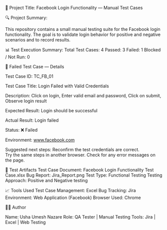 
📘 Project Title: Facebook Login Functionality — Manual Test Cases

🔍 Project Summary:

This repository contains a small manual testing suite for the Facebook login functionality. The goal is to validate login behavior for positive and negative scenarios and to record results.

📊 Test Execution Summary:
                          Total Test Cases: 4
                          Passed: 3
                          Failed: 1
                          Blocked / Not Run: 0

📄 Failed Test Case — Details


Test Case ID: TC_FB_01

Test Case Title: Login Failed with Valid Credentials

Description:
           Click on login,
           Enter valid email and password,
           Click on submit,
           Observe login result
           
Expected Result: Login should be successful

Actual Result: Login failed

Status: ❌ Failed

Environment: www.facebook.com


Suggested next steps: Reconfirm the test credentials are correct.  
                      Try the same steps in another browser.
                      Check for any error messages on the page.

🧰 Test Artifacts
                 Test Case Document: Facebook Login Functionality Test Case.xlsx
                 Bug Report: Jira_Report.png
                 Test Type: Functional Testing
                 Testing Approach: Positive and Negative testing

📈 Tools Used
             Test Case Management: Excel
             Bug Tracking: Jira
             Environment: Web Application (Facebook)
             Browser Used: Chrome

👩‍💻 Author

Name: Usha Umesh Nazare
Role: QA Tester | Manual Testing
Tools: Jira | Excel | Web Testing

